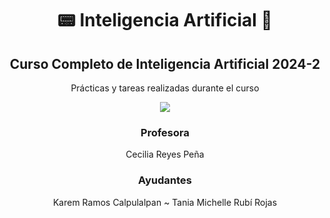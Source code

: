 </div>

<div align="center">

#   📟 Inteligencia Artificial 🤖

Curso Completo de Inteligencia Artificial 2024-2 
-------------------------------------------

</div>
  

</div>

<div align="center">

Prácticas y tareas realizadas durante el curso 

[![](https://media1.tenor.com/m/fRw-3JZwfTwAAAAC/cryptoflash-crypto.gif)](https://www.youtube.com/watch?v=eJO5HU_7_1w)




### Profesora
Cecilia Reyes Peña

### Ayudantes

Karem Ramos Calpulalpan ~ Tania Michelle Rubí Rojas 
  
</div>  

